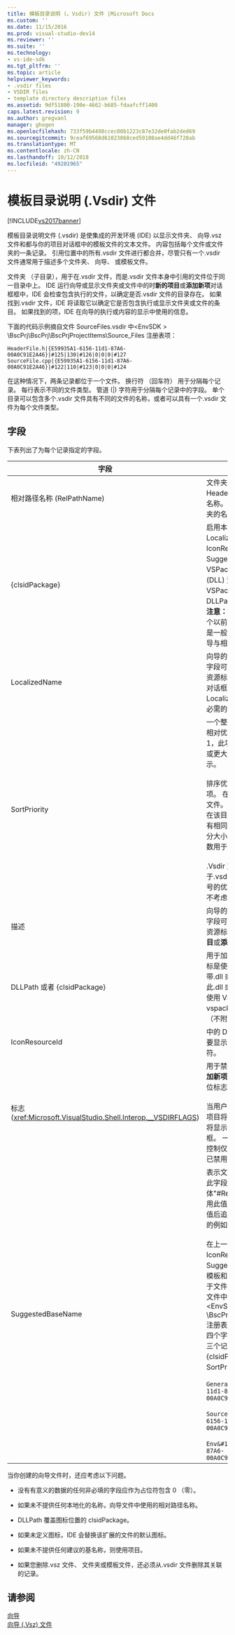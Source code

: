 ```yaml
---
title: 模板目录说明 (。Vsdir) 文件 |Microsoft Docs
ms.custom: ''
ms.date: 11/15/2016
ms.prod: visual-studio-dev14
ms.reviewer: ''
ms.suite: ''
ms.technology:
- vs-ide-sdk
ms.tgt_pltfrm: ''
ms.topic: article
helpviewer_keywords:
- .vsdir files
- VSDIR files
- template directory description files
ms.assetid: 9df51800-190e-4662-b685-fdaafcff1400
caps.latest.revision: 9
ms.author: gregvanl
manager: ghogen
ms.openlocfilehash: 733f59b4498ccec80b1223c87e32de0fab2ded69
ms.sourcegitcommit: 9ceaf69568d61023868ced59108ae4dd46f720ab
ms.translationtype: MT
ms.contentlocale: zh-CN
ms.lasthandoff: 10/12/2018
ms.locfileid: "49201965"
---
```

# <a name="template-directory-description-vsdir-files"></a>模板目录说明 (.Vsdir) 文件
[!INCLUDE[vs2017banner](../../includes/vs2017banner.md)]

模板目录说明文件 (.vsdir) 是使集成的开发环境 (IDE) 以显示文件夹、 向导.vsz 文件和都与你的项目对话框中的模板文件的文本文件。 内容包括每个文件或文件夹的一条记录。 引用位置中的所有.vsdir 文件进行都合并，尽管只有一个.vsdir 文件通常用于描述多个文件夹、 向导、 或模板文件。  
  
 文件夹 （子目录），用于在.vsdir 文件，而是.vsdir 文件本身中引用的文件位于同一目录中上。 IDE 运行向导或显示文件夹或文件中的时**新的项目**或**添加新项**对话框框中，IDE 会检查包含执行的文件，以确定是否.vsdir 文件的目录存在。 如果找到.vsdir 文件，IDE 将读取它以确定它是否包含执行或显示文件夹或文件的条目。 如果找到的项，IDE 在向导的执行或内容的显示中使用的信息。  
  
 下面的代码示例摘自文件 SourceFiles.vsdir 中\<EnvSDK > \BscPrj\BscPrj\BscPrjProjectItems\Source_Files 注册表项：  
  
```  
HeaderFile.h|{E59935A1-6156-11d1-87A6-00A0C91E2A46}|#125|130|#126|0|0|0|#127  
SourceFile.cpp|{E59935A1-6156-11d1-87A6-00A0C91E2A46}|#122|110|#123|0|0|0|#124  
```  
  
 在这种情况下，两条记录都位于一个文件。 换行符 （回车符） 用于分隔每个记录。 每行表示不同的文件类型。 管道 (&#124;) 字符用于分隔每个记录中的字段。 单个目录可以包含多个.vsdir 文件具有不同的文件的名称，或者可以具有一个.vsdir 文件为每个文件类型。  
  
## <a name="fields"></a>字段  
 下表列出了为每个记录指定的字段。  
  
|字段|描述|  
|-----------|-----------------|  
|相对路径名称 (RelPathName)|文件夹、 模板或.vsz 文件，如 HeaderFile.h 或 MyWizard.vsz 的名称。 此字段还可以用来表示的文件夹的名称。|  
|{clsidPackage}|启用本地化字符串，如 LocalizedName、 描述、 IconResourceId 和 SuggestedBaseName，在 VSPackage 的附属动态链接库 (DLL) 资源的访问权限的 VSPackage 的 GUID。 如果未提供 DLLPath，IconResourceId 适用。 **注意：** 此字段是可选的除非一个或多个以前的字段是资源标识符。 此字段是一般不要本地化其文本的第三方向导与相对应的.vsdir 文件为空。|  
|LocalizedName|向导的模板文件的本地化的名称。 此字段可以是字符串或窗体"#ResID"的资源标识符。 此名称显示在**添加新项**对话框。 **注意：** 如果 LocalizedName 资源标识符，则是必需的 {clsidPackage}。|  
|SortPriority|一个整数，表示此模板文件或向导的相对优先级。 例如，如果此项的值为 1，此项是值为 1 和具有排序值为 2 或更大的所有项之前其他项旁边显示。<br /><br /> 排序优先级是相对于同一目录中的项。 在同一目录中可能有多个.vsdir 文件。 在这种情况下，从所有项 *。* 在该目录的 vsdir 文件进行合并。 具有相同优先级的项中的显示名称不区分大小写字典顺序列出。 `_wcsicmp`函数用于的项进行排序。<br /><br /> .Vsdir 文件中未描述的项包括一个大于.vsdir 文件中列出的最高优先级编号的优先级。 结果是列表的显示，而不考虑其名称末尾的这些项。|  
|描述|向导的模板文件的本地化的说明。 此字段可以是字符串或窗体"#ResID"的资源标识符。 此字符串会显示**新的项目**或**添加新项**对话框中选择项目。|  
|DLLPath 或者 {clsidPackage}|用于加载向导的模板文件的图标。 图标是使用 IconResourceId 加载作为带.dll 或.exe 文件的资源。 可以标识此.dll 或.exe 文件，使用完整路径或使用 VSPackage 的 GUID。 实现的 vspackage 的 DLL 用于加载图标 （不附属 DLL）。|  
|IconResourceId|中的 DLL 或 VSPackage 的实现确定要显示的图标的 DLL 的资源标识符。|  
|标志 (<xref:Microsoft.VisualStudio.Shell.Interop.__VSDIRFLAGS>)|用于禁用或启用**名称**并**位置**字段上**添加新项**对话框。 值**标志**字段是必需的位标志的组合的十进制等效值。<br /><br /> 当用户选择某个项上**新建**选项卡上，项目将决定是否名称字段和位置字段将显示当**添加新项**第一次显示对话框。 一个项，通过.vsdir 文件，可以控制仅选择项时是否将字段启用还是已禁用。|  
|SuggestedBaseName|表示文件、 向导或模板的默认名称。 此字段是一个字符串或窗体"#ResID"的资源标识符。 IDE 使用此值以提供项的默认名称。 此基本值后追加一个整数值，以使名称唯一的例如 MyFile21.asp。<br /><br /> 在上一列表中，说明、 DLLPath、 IconResourceId、 标志和 SuggestedBaseNumber 仅适用于模板和向导文件。 这些字段不将应用于文件夹中。 BscPrjProjectItems 文件中的代码中阐释这一事实\<EnvSDK > \BscPrj\BscPrj\BscPrjProjectItems 注册表项。 此文件包含与每个记录的四个字段 （一个用于每个文件夹） 三个记录： RelPathName，{clsidPackage} LocalizedName 和 SortPriority。<br /><br /> `General&#124;{E59935A1-6156-11d1-87A6-00A0C91E2A46}&#124;#110&#124;100`<br /><br /> `Source_Files&#124;{E59935A1-6156-11d1-87A6-00A0C91E2A46}&#124;#111&#124;110`<br /><br /> `Env&#124;{E59935A1-6156-11d1-87A6-00A0C91E2A46}&#124;#112&#124;120`|  
  
 当你创建的向导文件时，还应考虑以下问题。  
  
-   没有有意义的数据的任何非必填的字段应作为占位符包含 0 （零）。  
  
-   如果未不提供任何本地化的名称，向导文件中使用的相对路径名称。  
  
-   DLLPath 覆盖图标位置的 clsidPackage。  
  
-   如果未定义图标，IDE 会替换该扩展的文件的默认图标。  
  
-   如果未不提供任何建议的基名称，则使用项目。  
  
-   如果您删除.vsz 文件、 文件夹或模板文件，还必须从.vsdir 文件删除其关联的记录。  
  
## <a name="see-also"></a>请参阅  
 [向导](../../extensibility/internals/wizards.md)   
 [向导 (.Vsz) 文件](../../extensibility/internals/wizard-dot-vsz-file.md)

